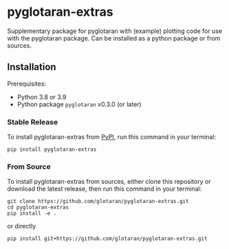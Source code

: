 # pyglotaran-extras

Supplementary package for pyglotaran with (example) plotting code for use with the pyglotaran package.
Can be installed as a python package or from sources.

## Installation

Prerequisites:

- Python 3.8 or 3.9
- Python package `pyglotaran` v0.3.0 (or later)

### Stable Release

To install pyglotaran-extras from [PyPI](https://pypi.org/), run this command in your terminal:

```shell
pip install pyglotaran-extras
```

### From Source

To install pyglotaran-extras from sources, either clone this repository or download the latest release, then run this command in your terminal:

```shell
git clone https://github.com/glotaran/pyglotaran-extras.git
cd pyglotaran-extras
pip install -e .
```

or directly

```shell
pip install git+https://github.com/glotaran/pyglotaran-extras.git
```
